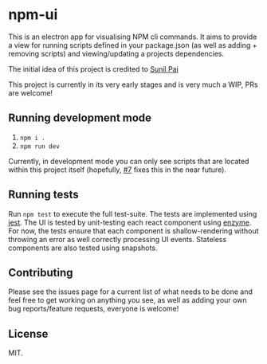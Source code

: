 # npm-ui

This is an electron app for visualising NPM cli commands. It aims to provide a
view for running scripts defined in your package.json (as well as adding +
removing scripts) and viewing/updating a projects dependencies.

The initial idea of this project is credited to
[Sunil Pai](https://github.com/threepointone)

This project is currently in its very early stages and is very much a WIP, PRs
are welcome!

## Running development mode

1. `npm i .`
2. `npm run dev`

Currently, in development mode you can only see scripts that are located within
this project itself (hopefully,
[#7](https://github.com/alex-saunders/npm-ui/issues/7) fixes this in the near
future).

## Running tests

Run `npm test` to execute the full test-suite. The tests are implemented using
[jest](https://facebook.github.io/jest/). The UI is tested by unit-testing each
react component using [enzyme](http://airbnb.io/enzyme/). For now, the tests
ensure that each component is shallow-rendering without throwing an error as well
correctly processing UI events. Stateless components are also tested
using snapshots.

## Contributing

Please see the issues page for a current list of what needs to be done and feel
free to get working on anything you see, as well as adding your own bug
reports/feature requests, everyone is welcome!

## License

MIT.
